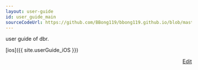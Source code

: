 ```yaml
---
layout: user-guide
id: user_guide_main
sourceCodeUrl: https://github.com/BBong119/bbong119.github.io/blob/master/DBR-Basic-Info/user-guide/index.md
---
```



user guide of dbr.  

[ios]({{ site.userGuide_iOS }})  

<p align="right"><a href="{{ page.sourceCodeUrl }}" align="right" color="#4F4F4F"><img src="{{ site.editIcon }}" width="18px" height="12px" />Edit</a></p>

